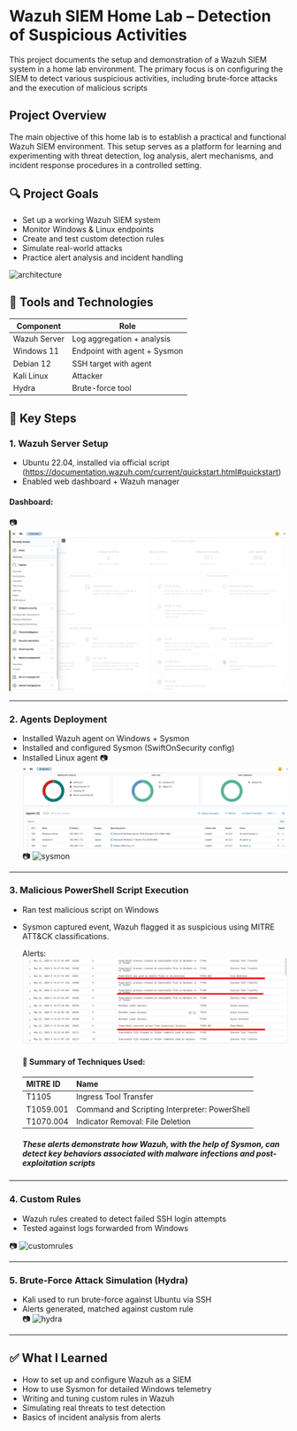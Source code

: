 # Wazuh SIEM Home Lab – Detection of Suspicious Activities
This project documents the setup and demonstration of a Wazuh SIEM system in a home lab environment. The primary focus is on configuring the SIEM to detect various suspicious activities, including brute-force attacks and the execution of malicious scripts

## Project Overview
The main objective of this home lab is to establish a practical and functional Wazuh SIEM environment. This setup serves as a platform for learning and experimenting with threat detection, log analysis, alert mechanisms, and incident response procedures in a controlled setting.

## 🔍 Project Goals

- Set up a working Wazuh SIEM system
- Monitor Windows & Linux endpoints
- Create and test custom detection rules
- Simulate real-world attacks
- Practice alert analysis and incident handling

![architecture](images/lab_diagram.png) 

## 🧪 Tools and Technologies

| Component        | Role                        |
|------------------|-----------------------------|
| Wazuh Server     | Log aggregation + analysis  |
| Windows 11       | Endpoint with agent + Sysmon |
| Debian 12        | SSH target with agent       |
| Kali Linux       | Attacker                    |
| Hydra            | Brute-force tool            |

## 🧩 Key Steps

### 1. Wazuh Server Setup  
- Ubuntu 22.04, installed via official script  (https://documentation.wazuh.com/current/quickstart.html#quickstart)
- Enabled web dashboard + Wazuh manager
#### Dashboard:
  📷 ![server](images/server_setup.png)

---

### 2. Agents Deployment
- Installed Wazuh agent on Windows + Sysmon
- Installed and configured Sysmon (SwiftOnSecurity config)
- Installed Linux agent
📷 ![agents](images/agents.png)
📷 ![sysmon](images/sysmon_event.png)

---

### 3. Malicious PowerShell Script Execution  
- Ran test malicious script on Windows  
- Sysmon captured event, Wazuh flagged it as suspicious  using MITRE ATT&CK classifications.

  Alerts: ![powershell](images/powershell.png)

  #### 🧠 Summary of Techniques Used:
   | MITRE ID       | Name                                          |
   |----------------|-----------------------------------------------|
   | T1105          | Ingress Tool Transfer                         |
   | T1059.001      | Command and Scripting Interpreter: PowerShell |
   | T1070.004      | Indicator Removal: File Deletion              |
     ##### These alerts demonstrate how Wazuh, with the help of Sysmon, can detect key behaviors associated with malware infections and post-exploitation scripts


---

### 4. Custom Rules
- Wazuh rules created to detect failed SSH login attempts
- Tested against logs forwarded from Windows

📷 ![customrules](images/custom_rules.png)

---

### 5. Brute-Force Attack Simulation (Hydra)  
- Kali used to run brute-force against Ubuntu via SSH  
- Alerts generated, matched against custom rule  
📷 ![hydra](images/hydra_alert.png)

---

## ✅ What I Learned

- How to set up and configure Wazuh as a SIEM
- How to use Sysmon for detailed Windows telemetry
- Writing and tuning custom rules in Wazuh
- Simulating real threats to test detection
- Basics of incident analysis from alerts


